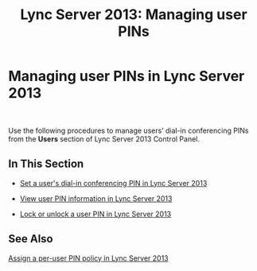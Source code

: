 ﻿---
title: 'Lync Server 2013: Managing user PINs'
TOCTitle: Managing user PINs
ms:assetid: 806a813c-bdd4-49eb-9923-0dbb03968d8a
ms:mtpsurl: https://technet.microsoft.com/en-us/library/JJ688107(v=OCS.15)
ms:contentKeyID: 49733706
ms.date: 07/23/2014
mtps_version: v=OCS.15
---

# Managing user PINs in Lync Server 2013

 


Use the following procedures to manage users’ dial-in conferencing PINs from the **Users** section of Lync Server 2013 Control Panel.

## In This Section

  - [Set a user's dial-in conferencing PIN in Lync Server 2013](lync-server-2013-set-a-user-s-dial-in-conferencing-pin.md)

  - [View user PIN information in Lync Server 2013](lync-server-2013-view-user-pin-information.md)

  - [Lock or unlock a user PIN in Lync Server 2013](lync-server-2013-lock-or-unlock-a-user-pin.md)

## See Also


[Assign a per-user PIN policy in Lync Server 2013](lync-server-2013-assign-a-per-user-pin-policy.md)

